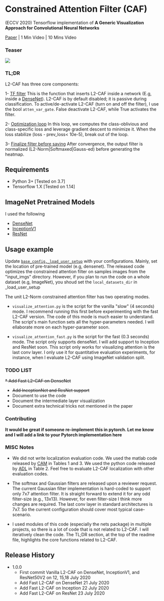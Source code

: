 # Constrained Attention Filter (CAF)
(ECCV 2020) Tensorflow implementation of **A Generic Visualization Approach for Convolutional Neural Networks**

[Paper](https://arxiv.org/abs/2007.09748) | 1 Min Video | 10 Mins Video

### Teaser
![](https://github.com/ahmdtaha/constrained_attention_filter/blob/master/gif/l2_caf.gif)

### TL;DR
L2-CAF has three core components:

1- [TF filter](https://github.com/ahmdtaha/constrained_attention_filter/blob/035f0880baae6a12540dd0b4cc0830cef243c1af/nets/attention_filter.py#L19) This is the function that inserts L2-CAF inside a network (E.g, inside a [DenseNet](https://github.com/ahmdtaha/constrained_attention_filter/blob/035f0880baae6a12540dd0b4cc0830cef243c1af/nets/densenet161.py#L90)). L2-CAF is by default disabled; it is passive during classification.
To active/de-activate L2-CAF (turn on and off the filter), I use the bool `atten_var_gate`. False deactivate L2-CAF, while True activates the filter.

2- [Optimization loop](https://github.com/ahmdtaha/constrained_attention_filter/blob/1d45e121fa56b131e94dbb72c22c169589bb679f/visualize_attention.py#L160)  In this loop, we computes the class-oblivious and class-specific loss and leverage gradient descent to minimize it. When the loss stabilize (loss - prev_loss< 10e-5), break out of the loop.

3- [Finalize filter before saving](https://github.com/ahmdtaha/constrained_attention_filter/blob/1d45e121fa56b131e94dbb72c22c169589bb679f/visualize_attention.py#L18) After convergence, the output filter is normalized (L2-Norm|Softmaxed|Gauss-ed) before generating the heatmap.

## Requirements

* Python 3+ [Tested on 3.7]
* Tensorflow 1.X [Tested on 1.14]

## ImageNet Pretrained Models
I used the following
* [DenseNet](https://github.com/pudae/tensorflow-densenet)
* [InceptionV1](https://github.com/tensorflow/models/tree/master/research/slim)
* [ResNet](https://github.com/tensorflow/models/tree/master/research/slim)

## Usage example

Update [`base_config._load_user_setup`](https://github.com/ahmdtaha/constrained_attention_filter/blob/f95afd6c547a24122b8f182427fa4191ce5cb86c/config/base_config.py#L74) with your configurations.
Mainly, set the location of pre-trained model (e.g, densenet). The released code optimizes the constrained attention filter on samples images from the "input_imgs" directory. However, if you plan to run the code on a whole dataset (e.g, ImageNet), you shoud set the `local_datasets_dir` in _load_user_setup  

The unit L2-Norm constrained attention filter has two operating modes. 
* `visualize_attention.py` is the script for the vanilla "slow" (4 seconds) mode. I recommend running this first before experimenting with the fast L2-CAF version. The code of this mode is much easier to understand. The script's main function sets all the hyper-parameters needed. I will ellaborate more on each hyper-parameter soon.

* `visualize_attention_fast.py` is the script for the fast (0.3 seconds) mode. The script only supports denseNet. I will add support to Inception and ResNet soon.
 This script only works for visualizing attention is the last conv layer. I only use it for quantitative evaluation experiments, for instance, when I evaluate L2-CAF using ImageNet validation split.

    
### TODO LIST
~~* Add Fast L2-CAF on DenseNet~~
* ~~Add InceptionNet and ResNet support~~
* Document to use the code
* Document the intermediate layer visualization
* Document extra technical tricks not mentioned in the paper 

### Contributing
**It would be great if someone re-implement this in pytorch. Let me know and I will add a link to your Pytorch implementation here**


### MISC Notes
* We did not write localization evaluation code. We used the matlab code released by [CAM](https://github.com/zhoubolei/CAM) in Tables 1  and 3.
We used the python code released by [ADL](https://github.com/junsukchoe/ADL) in Table 2. 
Feel free to evaluate L2-CAF localization with other evaluation codes.
* The softmax and Gaussian filters are released upon a reviewer request. The current Gaussian filter implementation is hard-coded to support only 7x7 attention filter.
 It is straight forward to extend it for any odd filter-size (e.g., 13x13). However, for even filter-size I think more changes are required. The last conv layer in standard architectures is 7x7. So the current configuration should cover most typical case-scenario.
 
* I used modules of this code (especially the nets package) in multiple projects, so there is a lot of code that is not related to L2-CAF. I will iteratively clean the code. The TL;DR section, at the top of the readme file, highlights the core functions related to L2-CAF.

## Release History
* 1.0.0
    * First commit Vanilla L2-CAF on DenseNet, InceptionV1, and ResNet50V2 on 12, 15,18 July 2020
    * Add Fast L2-CAF on DenseNet 21 July 2020
    * Add Fast L2-CAF on Inception 22 July 2020
    * Add Fast L2-CAF on ResNet 23 July 2020